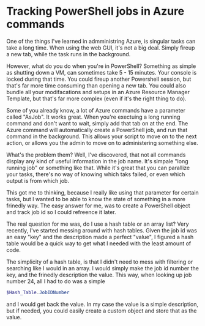 # Tracking PowerShell jobs in Azure commands

One of the things I've learned in admministring Azure, is singular tasks can take a long time.  When using the web GUI, it's not a big deal.  Simply fireup a new tab, while the task runs in the background.

However, what do you do when you're in PowerShell?  Something as simple as shutting down a VM, can sometimes take 5 - 15 minutes.  Your console is locked during that time.  You could fireup another Powershell session, but that's far more time consuming than opening a new tab.  You could also bundle all your modifacations and setups in an Azure Resource Manager Template, but that's far more complex (even if it's the right thing to do).

Some of you already know, a lot of Azure commands have a parameter called "AsJob".  It works great.  When you're exectuing a long running command and don't want to wait, simply add that tab on at the end.  The Azure command will automatically create a PowerShell job, and run that command in the background.  This allows your script to move on to the next action, or allows you the admin to move on to administering something else.

What's the problem them?  Well, I've discovered, that not all commands display any kind of useful information in the job name.  It's simpale "long running job" or something like that.  While it's great that you can parallize your tasks, there's no way of knowing which taks failed, or even which output is from which job.

This got me to thinking, because I really like using that parameter for certain tasks, but I wanted to be able to know the state of something in a more frinedly way.  The easy answer for me, was to create a PowerShell object and track job id so I could refreence it later.

The real question for me was, do I use a hash table or an array list?  Very recently, I've started messing around with hash tables.  Given the job id was an easy "key" and the description made a perfect "value", I figured a hash table would be a quick way to get what I needed with the least amount of code.

The simplicity of a hash table, is that I didn't need to mess with filtering or searching like I would in an array.  I would simply make the job id number the key, and the frinedly description the value.  This way, when looking up job number 24, all I had to do was a simple

```PowerShell
$Hash_Table.JobIDNumber
```

and I would get back the value.  In my case the value is a simple description, but if needed, you could easily create a custom object and store that as the value.

